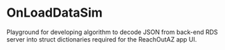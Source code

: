 # OnLoadDataSim
Playground for developing algorithm to decode JSON from back-end RDS server into struct dictionaries required for the ReachOutAZ app UI.
